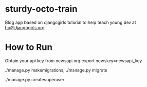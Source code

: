# sturdy-octo-train
Blog app based on djangogirls tutorial to help teach young dev at ho@djangogirls.org


# How to Run

Obtain your api key from  newsapi.org
export newskey=newsapi_key

./manage.py makemigrations; ./manage.py migrate

./manage.py createsuperuser




